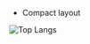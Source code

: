 *   Compact layout

![Top Langs](https://github-readme-stats.vercel.app/api/top-langs/?username=anuraghazra\&layout=compact)
